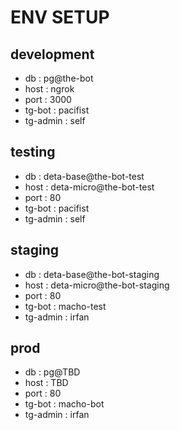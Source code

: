 # ENV SETUP

## development

- db
  : pg@the-bot
- host
  : ngrok
- port
  : 3000
- tg-bot
  : pacifist
- tg-admin
  : self

## testing

- db
  : deta-base@the-bot-test
- host
  : deta-micro@the-bot-test
- port
  : 80
- tg-bot
  : pacifist
- tg-admin
  : self

## staging

- db
  : deta-base@the-bot-staging
- host
  : deta-micro@the-bot-staging
- port
  : 80
- tg-bot
  : macho-test
- tg-admin
  : irfan

## prod

- db
  : pg@TBD
- host
  : TBD
- port
  : 80
- tg-bot
  : macho-bot
- tg-admin
  : irfan
